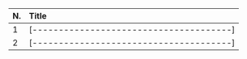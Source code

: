 
|N.| Title                                     |
|--|:----------------------------------------- |
|1| [--------------------------------------]|
|2| [--------------------------------------]|


